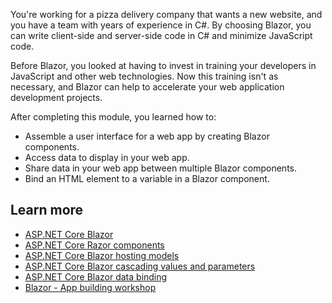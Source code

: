 You're working for a pizza delivery company that wants a new website, and you have a team with years of experience in C#. By choosing Blazor, you can write client-side and server-side code in C# and minimize JavaScript code.

Before Blazor, you looked at having to invest in training your developers in JavaScript and other web technologies. Now this training isn't as necessary, and Blazor can help to accelerate your web application development projects.

After completing this module, you learned how to:

- Assemble a user interface for a web app by creating Blazor components.
- Access data to display in your web app.
- Share data in your web app between multiple Blazor components.
- Bind an HTML element to a variable in a Blazor component.

## Learn more

- [ASP.NET Core Blazor](/aspnet/core/blazor/)
- [ASP.NET Core Razor components](/aspnet/core/blazor/components/)
- [ASP.NET Core Blazor hosting models](/aspnet/core/blazor/hosting-models)
- [ASP.NET Core Blazor cascading values and parameters](/aspnet/core/blazor/components/cascading-values-and-parameters)
- [ASP.NET Core Blazor data binding](/aspnet/core/blazor/components/data-binding)
- [Blazor - App building workshop](https://github.com/dotnet-presentations/blazor-workshop)
